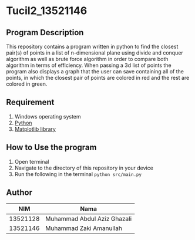 # Tucil2_13521146

## Program Description
This repository contains a program written in python to find the closest pair(s) of points in a list of n-dimensional plane using
divide and conquer algorithm as well as brute force algorithm in order to compare both algorithm in terms of efficiency. When passing a 3d list of points the program also displays a graph that the user can save containing all of the points, in which the closest pair of points are colored in red and the rest are colored in green.

## Requirement
1. Windows operating system
2. [Python](https://www.example.com)
3. [Matplotlib library](https://www.example.com)

## How to Use the program
1. Open terminal
2. Navigate to the directory of this repository in your device
3. Run the following in the terminal
   	`python src/main.py`

## Author
   NIM    | Nama
--------- | -------------
13521128  | Muhammad Abdul Aziz Ghazali
13521146  | Muhammad Zaki Amanullah